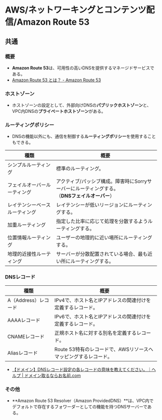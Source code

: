 # AWS/ネットワーキングとコンテンツ配信/Amazon Route 53

## 共通

### 概要

- **Amazon Route 53**は、可用性の高いDNSを提供するマネージドサービスである。
- [Amazon Route 53 とは？ - Amazon Route 53](https://docs.aws.amazon.com/ja_jp/Route53/latest/DeveloperGuide/Welcome.html)

### ホストゾーン

- ホストゾーンの設定として、外部向けDNSの**パブリックホストゾーン**と、VPC内DNSの**プライベートホストゾーン**がある。

### ルーティングポリシー

- DNSの機能以外にも、通信を制御する**ルーティングポリシー**を使用することもできる。

| 種類                           | 概要                                                         |
| ------------------------------ | ------------------------------------------------------------ |
| シンプルルーティング           | 標準のルーティング。                                         |
| フェイルオーバールーティング   | アクティブ/パッシブ構成。障害時にSorryサーバーにルーティングする。<br />（**DNSフェイルオーバー**） |
| レイテンシーベースルーティング | レイテンシーが低いリージョンにルーティングする。             |
| 加重ルーティング               | 指定した比率に応じて処理を分散するようルーティングする。     |
| 位置情報ルーティング           | ユーザーの地理的に近い場所にルーティングする。               |
| 地理的近接性ルーティング       | サーバーが分散配置されている場合、最も近い所にルーティングする。 |

### DNSレコード

| 種類                 | 概要                                                         |
| -------------------- | ------------------------------------------------------------ |
| A（Address）レコード | IPv4で、ホスト名とIPアドレスの関連付けを定義するレコード。   |
| AAAAレコード         | IPv6で、ホスト名とIPアドレスの関連付けを定義するレコード。   |
| CNAMEレコード        | 正規ホスト名に対する別名を定義するレコード。                 |
| Aliasレコード        | Route 53特有のレコードで、AWSリソースへマッピングするレコード。 |

- [【ドメイン】DNSレコード設定の各レコードの意味を教えてください。｜ヘルプ | ドメイン取るならお名前.com](https://help.onamae.com/answer/7883)

### その他

- **Amazon Route 53 Resolver（Amazon ProvidedDNS）**は、VPC内でデフォルトで存在するフォワーダーとしての機能を持つDNSサーバーである。
